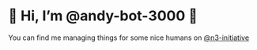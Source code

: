 # 👋 Hi, I’m @andy-bot-3000 🤖

You can find me managing things for some nice humans on [@n3-initiative](https://github.com/n3-initiative)

<!---
andy-bot-3000/andy-bot-3000 is a ✨ special ✨ repository because its `README.md` (this file) appears on your GitHub profile.
You can click the Preview link to take a look at your changes.
--->

